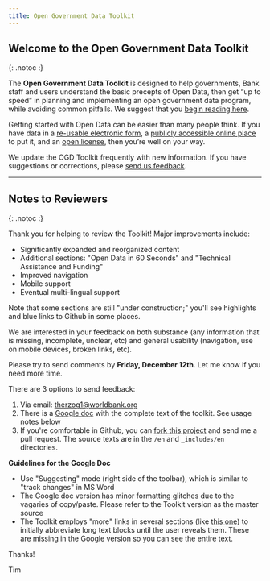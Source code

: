```yaml
---
title: Open Government Data Toolkit
---
```


## Welcome to the Open Government Data Toolkit
{: .notoc :}

The **Open Government Data Toolkit** is designed to help governments, Bank staff and users understand the basic
precepts of Open Data, then get “up to speed” in planning and implementing an open government data program, while
avoiding common pitfalls.  We suggest that you [begin reading here](open-data-in-60-seconds.html).

Getting started with Open Data can be easier than many people think. If you have data in a [re-usable electronic
form](essentials.html#definition), a [publicly accessible online place](technology.html) to put it, and an [open license](essentials.html#licenses),
then you’re well on your way.

We update the OGD Toolkit frequently with new information. If you have suggestions or corrections, please [send us
feedback](http://datahelpdesk.worldbank.org#givefeedback).

---

## Notes to Reviewers
{: .notoc :}

Thank you for helping to review the Toolkit! Major improvements include:

* Significantly expanded and reorganized content
* Additional sections: "Open Data in 60 Seconds" and "Technical Assistance and Funding"
* Improved navigation
* Mobile support
* Eventual multi-lingual support

Note that some sections are still "under construction;" you'll see highlights and blue links to Github in some places.

We are interested in your feedback on both substance (any information that is missing, incomplete, unclear, etc) and general usability
(navigation, use on mobile devices, broken links, etc).

Please try to send comments by **Friday, December 12th**. Let me know if you need more time.

There are 3 options to send feedback:

1. Via email: <therzog1@worldbank.org>
2. There is a [Google doc][gdoc] with the complete text of the toolkit. See usage notes below
3. If you're comfortable in Github, you can [fork this project](https://github.com/tgherzog/wbg-ogdtoolkit) and send me a pull request. The
   source texts are in the `/en` and `_includes/en` directories.

**Guidelines for the Google Doc**

* Use "Suggesting" mode (right side of the toolbar), which is similar to "track changes" in MS Word
* The Google doc version has minor formatting glitches due to the vagaries of copy/paste. Please refer to the Toolkit version as the
  master source
* The Toolkit employs "more" links in several sections (like [this one](starting.html#benefits)) to initially abbreviate long text blocks until the user reveals them. These are
  missing in the Google version so you can see the entire text.

Thanks!

Tim

[gdoc]: https://docs.google.com/document/d/1qLSI56lm5KAgIXXANvnHQfBMjDvrHunfdZ9kZfo1EDk/edit

